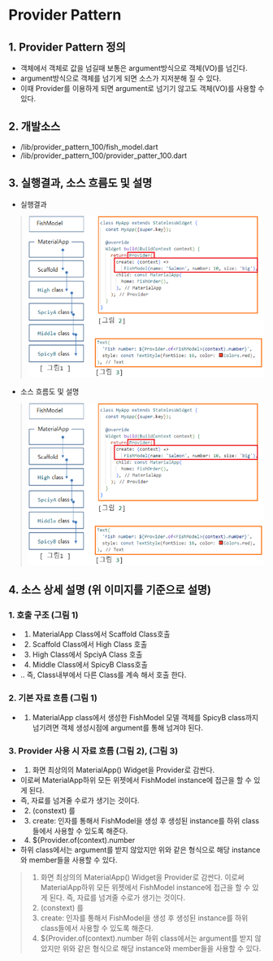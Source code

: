 # Provider Pattern
## 1. Provider Pattern 정의
 - 객체에서 객체로 값을 넘길때 보통은 argument방식으로 객체(VO)를 넘긴다.
 - argument방식으로 객체를 넘기게 되면 소스가 지저분해 질 수 있다.
 - 이때 Provider를 이용하게 되면 argument로 넘기기 않고도  객체(VO)를 사용할 수 있다.

## 2. 개발소스
 - /lib/provider_pattern_100/fish_model.dart
 - /lib/provider_pattern_100/provider_patter_100.dart

## 3. 실행결과, 소스 흐름도 및 설명
 - 실행결과
 > <img src="./README_images/provider_pattern_100.png">

 - 소스 흐름도 및 설명
 > <img src="./README_images/provider_pattern_100.png">

## 4. 소스 상세 설명 (위 이미지를 기준으로 설명)
### 1. 호출 구조 (그림 1)
 - 1. MaterialApp Class에서 Scaffold Class호출
 - 2. Scaffold    Class에서  High    Class 호출
 - 3. High        Class에서 SpciyA   Class 호출
 - 4. Middle      Class에서 SpicyB   Class호출
 - .. 즉, Class내부에서 다른 Class를 계속 해서 호출 한다.

### 2. 기본 자료 흐름 (그림 1)
 - 1. MaterialApp class에서 생성한 FishModel 모델 객체를 SpicyB class까지 넘기려면 객체 생성시점에 argument를 통해 넘겨야 된다.

### 3. Provider 사용 시 자료 흐름 (그림 2),  (그림 3)
 - 1. 화면 최상의의 MaterialApp() Widget을 Provider로 감싼다.
 -    이로써 MaterialApp하위 모든 위젯에서 FishModel instance에 접근을 할 수 있게 된다.
 -    즉, 자료를 넘겨줄 수로가 생기는 것이다.
 - 2. (constext) 를
 - 3. create: 인자를 통해서 FishModel을 생성 후 생성된 instance를 하위 class들에서 사용할 수 있도록 해준다.
 - 4. ${Provider.of<FishModel>(context).number
 -    하위 class에서는 argument를 받지 않았지만 위와 같은 형식으로 해당 instance와 member들을 사용할 수 있다.

 > 1. 화면 최상의의 MaterialApp() Widget을 Provider로 감싼다.
 >    이로써 MaterialApp하위 모든 위젯에서 FishModel instance에 접근을 할 수 있게 된다.
 >    즉, 자료를 넘겨줄 수로가 생기는 것이다.
 > 2. (constext) 를
 > 3. create: 인자를 통해서 FishModel을 생성 후 생성된 instance를 하위 class들에서 사용할 수 있도록 해준다.
 > 4. ${Provider.of<FishModel>(context).number
 >    하위 class에서는 argument를 받지 않았지만 위와 같은 형식으로 해당 instance와 member들을 사용할 수 있다.
